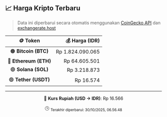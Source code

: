 

<!-- HARGA_KRIPTO -->
## 📈 Harga Kripto Terbaru

> Data ini diperbarui secara otomatis menggunakan [CoinGecko API](https://www.coingecko.com/) dan [exchangerate.host](https://exchangerate.host/)

<div align="center">

| 🪙 Token | 💰 Harga (IDR) |
|:------:|---------------:|
| 🟠 **Bitcoin (BTC)**   | Rp 1.824.090.065 |
| 🔵 **Ethereum (ETH)**  | Rp 64.605.501 |
| 🟣 **Solana (SOL)**    | Rp 3.218.873 |
| 🟢 **Tether (USDT)**   | Rp 16.574 |

---

💱 **Kurs Rupiah (USD → IDR)**: Rp 16.566

🕒 <sub>Terakhir diperbarui: 30/10/2025, 06.56.48</sub>

</div>
<!-- /HARGA_KRIPTO -->